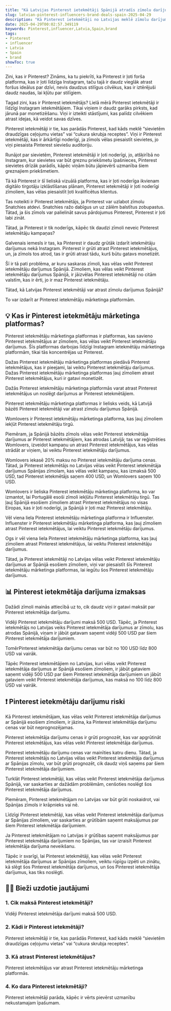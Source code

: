 ```yaml
---
title: "Kā Latvijas Pinterest ietekmētāji Spānijā atradīs zīmolu darījumus"
slug: latvian-pinterest-influencers-brand-deals-spain-2025-04-29
description: "Kā Pinterest ietekmētāji no Latvijas meklē zīmolu darījumus Spānijā"
date: 2025-04-29T00:02:57.349119
keywords: Pinterest,influencer,Latvia,Spain,brand
tags:
- Pinterest
- influencer
- Latvia
- Spain
- brand
showToc: true
---
```


Zini, kas ir Pinterest? Zināms, ka tu piekrīti, ka Pinterest ir ļoti forša platforma, kas ir ļoti līdzīga Instagram, taču tajā ir daudz vieglāk atrast foršus ideālus par dzīvi, nevis daudzus stilīgus cilvēkus, kas ir iztērējuši daudz naudas, lai kļūtu par stilīgiem.

Tagad zini, kas ir Pinterest ietekmētājs? Lielā mērā Pinterest ietekmētāji ir līdzīgi Instagram ietekmētājiem. Tikai viņiem ir daudz garāks pirksts, kad jārunā par monetizēšanu. Viņi ir izteikti stāstījumi, kas palīdz cilvēkiem atrast idejas, kā veidot savas dzīves.

Pinterest ietekmētāji ir tie, kas parādās Pinterest, kad kāds meklē “sievietēm draudzīgas ceļojumu vietas” vai “cukura skrubja receptes”. Viņi ir Pinterest ietekmētāji, kas ir ārkārtīgi noderīgi, ja zīmols vēlas piesaistīt sievietes, jo viņi piesaista Pinterest sieviešu auditoriju.

Runājot par sievietēm, Pinterest ietekmētāji ir ļoti noderīgi, jo, atšķirībā no Instagram, kur sievietes var būt greznu priekšmetu īpašnieces, Pinterest sievietes drīzāk parādīs, kāpēc viņām būtu jāpievērš uzmanība šiem greznajiem priekšmetiem.

Tā kā Pinterest ir šī lieliskā vizuālā platforma, kas ir ļoti noderīga ikvienam digitālo tirgotāju izklāstīšanas plānam, Pinterest ietekmētāji ir ļoti noderīgi zīmoliem, kas vēlas piesaistīt ļoti kvalificētus klientus.

Tas noteikti ir Pinterest ietekmētājs, ja Pinterest var uzlabot zīmolu Snatchies atdevi. Snatchies ražo dabīgus un uz zālēm balstītus zobupastus. Tātad, ja šis zīmols var palielināt savus pārdojumus Pinterest, Pinterest ir ļoti labi zināt.

Tātad, ja Pinterest ir tik noderīgs, kāpēc tik daudzi zīmoli neveic Pinterest ietekmētāju kampaņas? 

Galvenais iemesls ir tas, ka Pinterest ir daudz grūtāk izdarīt ietekmētāju darījumus nekā Instagram. Pinterest ir grūti atrast Pinterest ietekmētājus, un, ja zīmols tos atrod, tas ir grūti atrast tādu, kurš būtu gatavs monetizēt.

Šī ir tā pati problēma, ar kuru saskaras zīmoli, kas vēlas veikt Pinterest ietekmētāju darījumus Spānijā. Zīmoliem, kas vēlas veikt Pinterest ietekmētāju darījumus Spānijā, ir jāizvēlas Pinterest ietekmētāji no citām valstīm, kas ir ērti, jo ir maz Pinterest ietekmētāju.

Tātad, kā Latvijas Pinterest ietekmētāji var atrast zīmolu darījumus Spānijā? 

To var izdarīt ar Pinterest ietekmētāju mārketinga platformām.


## 💡 Kas ir Pinterest ietekmētāju mārketinga platformas?

Pinterest ietekmētāju mārketinga platformas ir platformas, kas savieno Pinterest ietekmētājus ar zīmoliem, kas vēlas veikt Pinterest ietekmētāju darījumus. Šīs platformas darbojas līdzīgi Instagram ietekmētāju mārketinga platformām, tikai tās koncentrējas uz Pinterest.

Dažas Pinterest ietekmētāju mārketinga platformas piedāvā Pinterest ietekmētājus, kas ir pieejami, lai veiktu Pinterest ietekmētāju darījumus. Dažas Pinterest ietekmētāju mārketinga platformas ļauj zīmoliem atrast Pinterest ietekmētājus, kuri ir gatavi monetizēt. 

Dažās Pinterest ietekmētāju mārketinga platformās varat atrast Pinterest ietekmētājus un noslēgt darījumus ar Pinterest ietekmētājiem. 

Pinterest ietekmētāju mārketinga platformas ir lielisks veids, kā Latvijā bāzēti Pinterest ietekmētāji var atrast zīmolu darījumus Spānijā.

Womlovers ir Pinterest ietekmētāju mārketinga platforma, kas ļauj zīmoliem iekļūt Pinterest ietekmētāju tirgū. 

Piemēram, ja Spānijā bāzēts zīmols vēlas veikt Pinterest ietekmētāja darījumus ar Pinterest ietekmētājiem, kas atrodas Latvijā; tas var reģistrēties Womlovers, izveidot kampaņu un atrast Pinterest ietekmētājus, kas vēlas strādāt ar viņiem, lai veiktu Pinterest ietekmētāju darījumus. 

Womlovers iekasē 20% maksu no Pinterest ietekmētāju darījuma cenas. Tātad, ja Pinterest ietekmētājs no Latvijas vēlas veikt Pinterest ietekmētāja darījumus Spānijas zīmolam, kas vēlas veikt kampaņu, kas izmaksā 500 USD, tad Pinterest ietekmētājs saņem 400 USD, un Womlovers saņem 100 USD.

Womlovers ir lieliska Pinterest ietekmētāju mārketinga platforma, ko var izmantot, lai Portugālē esoši zīmoli iekļūtu Pinterest ietekmētāju tirgū. Tas ļauj Spānijā esošiem zīmoliem atrast Pinterest ietekmētājus no visas Eiropas, kas ir ļoti noderīgi, ja Spānijā ir ļoti maz Pinterest ietekmētāju.

Vēl viena liela Pinterest ietekmētāju mārketinga platforma ir Influenster. Influenster ir Pinterest ietekmētāju mārketinga platforma, kas ļauj zīmoliem atrast Pinterest ietekmētājus, lai veiktu Pinterest ietekmētāju darījumus. 

Ogs ir vēl viena liela Pinterest ietekmētāju mārketinga platforma, kas ļauj zīmoliem atrast Pinterest ietekmētājus, lai veiktu Pinterest ietekmētāju darījumus. 

Tātad, ja Pinterest ietekmētāji no Latvijas vēlas veikt Pinterest ietekmētāju darījumus ar Spānijā esošiem zīmoliem, viņi var piesaistīt šīs Pinterest ietekmētāju mārketinga platformas, lai iegūtu šos Pinterest ietekmētāju darījumus.


## 📊 Pinterest ietekmētāja darījuma izmaksas

Dažādi zīmoli mainās attiecībā uz to, cik daudz viņi ir gatavi maksāt par Pinterest ietekmētāja darījumu. 

Vidēji Pinterest ietekmētāju darījumi maksā 500 USD. Tāpēc, ja Pinterest ietekmētājs no Latvijas veiks Pinterest ietekmētāja darījumus ar zīmolu, kas atrodas Spānijā, viņam ir jābūt gatavam saņemt vidēji 500 USD par šiem Pinterest ietekmētāja darījumiem.

TomērPinterest ietekmētāja darījumu cenas var būt no 100 USD līdz 800 USD vai vairāk. 

Tāpēc Pinterest ietekmētājiem no Latvijas, kuri vēlas veikt Pinterest ietekmētāja darījumus ar Spānijā esošiem zīmoliem, ir jābūt gataviem saņemt vidēji 500 USD par šiem Pinterest ietekmētāja darījumiem un jābūt gataviem veikt Pinterest ietekmētāja darījumus, kas maksā no 100 līdz 800 USD vai vairāk. 


## ❗ Pinterest ietekmētāju darījumu riski

Kā Pinterest ietekmētājam, kas vēlas veikt Pinterest ietekmētāja darījumus ar Spānijā esošiem zīmoliem, ir jāzina, ka Pinterest ietekmētāja darījumu cenas var būt neprognozējamas. 

Pinterest ietekmētāja darījumu cenas ir grūti prognozēt, kas var apgrūtināt Pinterest ietekmētājus, kas vēlas veikt Pinterest ietekmētāja darījumus. 

Pinterest ietekmētāju darījumu cenas var mainīties katru dienu. Tātad, ja Pinterest ietekmētājs no Latvijas vēlas veikt Pinterest ietekmētāja darījumus ar Spānijas zīmolu, var būt grūti prognozēt, cik daudz viņš saņems par šiem Pinterest ietekmētāja darījumiem.

Turklāt Pinterest ietekmētāji, kas vēlas veikt Pinterest ietekmētāja darījumus Spānijā, var saskarties ar dažādām problēmām, cenšoties noslēgt šos Pinterest ietekmētāja darījumus. 

Piemēram, Pinterest ietekmētājam no Latvijas var būt grūti noskaidrot, vai Spānijas zīmols ir krāpnieks vai nē. 

Līdzīgi Pinterest ietekmētāji, kas vēlas veikt Pinterest ietekmētāja darījumus ar Spānijas zīmoliem, var saskarties ar grūtībām saņemt maksājumus par šiem Pinterest ietekmētāja darījumiem. 

Ja Pinterest ietekmētājam no Latvijas ir grūtības saņemt maksājumus par Pinterest ietekmētāja darījumiem no Spānijas, tas var izraisīt Pinterest ietekmētāja darījuma neveikšanu.

Tāpēc ir svarīgi, lai Pinterest ietekmētāji, kas vēlas veikt Pinterest ietekmētāja darījumus ar Spānijas zīmoliem, veiktu rūpīgu izpēti un zinātu, kā slēgt šos Pinterest ietekmētāja darījumus, un šos Pinterest ietekmētāja darījumus, kas tiks noslēgti. 


## 🙋‍♀️ Bieži uzdotie jautājumi

### 1. Cik maksā Pinterest ietekmētāji?

Vidēji Pinterest ietekmētāja darījumi maksā 500 USD.

### 2. Kādi ir Pinterest ietekmētāji?

Pinterest ietekmētāji ir tie, kas parādās Pinterest, kad kāds meklē “sievietēm draudzīgas ceļojumu vietas” vai “cukura skrubja receptes”.

### 3. Kā atrast Pinterest ietekmētājus?

Pinterest ietekmētājus var atrast Pinterest ietekmētāju mārketinga platformās.

### 4. Ko dara Pinterest ietekmētāji?

Pinterest ietekmētāji parāda, kāpēc ir vērts pievērst uzmanību nekustamajam īpašumam.